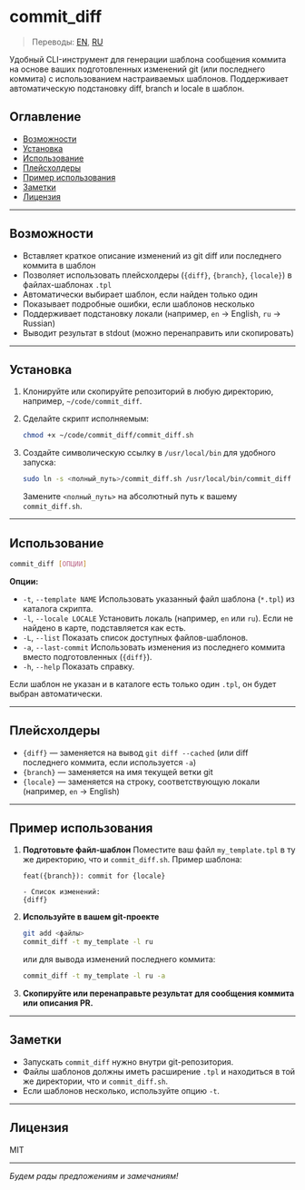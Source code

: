 # commit\_diff

> Переводы: [EN](./README.md), [RU](./README-ru.md)

Удобный CLI-инструмент для генерации шаблона сообщения коммита на основе ваших подготовленных изменений git (или последнего коммита) с использованием настраиваемых шаблонов.
Поддерживает автоматическую подстановку diff, branch и locale в шаблон.

## Оглавление

- [Возможности](#возможности)
- [Установка](#установка)
- [Использование](#использование)
- [Плейсхолдеры](#плейсхолдеры)
- [Пример использования](#пример-использования)
- [Заметки](#заметки)
- [Лицензия](#лицензия)

---

## Возможности

* Вставляет краткое описание изменений из git diff или последнего коммита в шаблон
* Позволяет использовать плейсхолдеры (`{diff}`, `{branch}`, `{locale}`) в файлах-шаблонах `.tpl`
* Автоматически выбирает шаблон, если найден только один
* Показывает подробные ошибки, если шаблонов несколько
* Поддерживает подстановку локали (например, `en` → English, `ru` → Russian)
* Выводит результат в stdout (можно перенаправить или скопировать)

---

## Установка

1. Клонируйте или скопируйте репозиторий в любую директорию, например, `~/code/commit_diff`.
2. Сделайте скрипт исполняемым:

   ```sh
   chmod +x ~/code/commit_diff/commit_diff.sh
   ```
3. Создайте символическую ссылку в `/usr/local/bin` для удобного запуска:

   ```sh
   sudo ln -s <полный_путь>/commit_diff.sh /usr/local/bin/commit_diff
   ```

   Замените `<полный_путь>` на абсолютный путь к вашему `commit_diff.sh`.

---

## Использование

```sh
commit_diff [ОПЦИИ]
```

**Опции:**

* `-t`, `--template NAME`
  Использовать указанный файл шаблона (`*.tpl`) из каталога скрипта.
* `-l`, `--locale LOCALE`
  Установить локаль (например, `en` или `ru`). Если не найдено в карте, подставляется как есть.
* `-L`, `--list`
  Показать список доступных файлов-шаблонов.
* `-a`, `--last-commit`
  Использовать изменения из последнего коммита вместо подготовленных (`{diff}`).
* `-h`, `--help`
  Показать справку.

Если шаблон не указан и в каталоге есть только один `.tpl`, он будет выбран автоматически.

---

## Плейсхолдеры

* `{diff}` — заменяется на вывод `git diff --cached` (или diff последнего коммита, если используется `-a`)
* `{branch}` — заменяется на имя текущей ветки git
* `{locale}` — заменяется на строку, соответствующую локали (например, `en` → English)

---

## Пример использования

1. **Подготовьте файл-шаблон**
   Поместите ваш файл `my_template.tpl` в ту же директорию, что и `commit_diff.sh`.
   Пример шаблона:

   ```
   feat({branch}): commit for {locale}

   - Список изменений:
   {diff}
   ```

2. **Используйте в вашем git-проекте**

   ```sh
   git add <файлы>
   commit_diff -t my_template -l ru
   ```

   или для вывода изменений последнего коммита:

   ```sh
   commit_diff -t my_template -l ru -a
   ```

3. **Скопируйте или перенаправьте результат для сообщения коммита или описания PR.**

---

## Заметки

* Запускать `commit_diff` нужно внутри git-репозитория.
* Файлы шаблонов должны иметь расширение `.tpl` и находиться в той же директории, что и `commit_diff.sh`.
* Если шаблонов несколько, используйте опцию `-t`.

---

## Лицензия

MIT

---

*Будем рады предложениям и замечаниям!*
